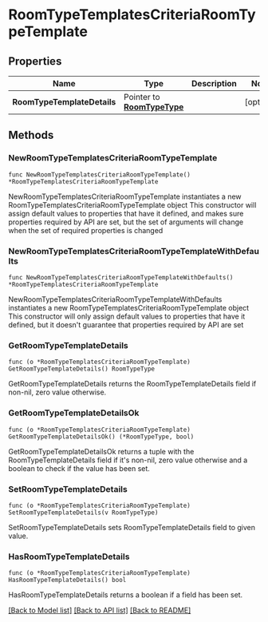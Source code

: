 # RoomTypeTemplatesCriteriaRoomTypeTemplate

## Properties

Name | Type | Description | Notes
------------ | ------------- | ------------- | -------------
**RoomTypeTemplateDetails** | Pointer to [**RoomTypeType**](RoomTypeType.md) |  | [optional] 

## Methods

### NewRoomTypeTemplatesCriteriaRoomTypeTemplate

`func NewRoomTypeTemplatesCriteriaRoomTypeTemplate() *RoomTypeTemplatesCriteriaRoomTypeTemplate`

NewRoomTypeTemplatesCriteriaRoomTypeTemplate instantiates a new RoomTypeTemplatesCriteriaRoomTypeTemplate object
This constructor will assign default values to properties that have it defined,
and makes sure properties required by API are set, but the set of arguments
will change when the set of required properties is changed

### NewRoomTypeTemplatesCriteriaRoomTypeTemplateWithDefaults

`func NewRoomTypeTemplatesCriteriaRoomTypeTemplateWithDefaults() *RoomTypeTemplatesCriteriaRoomTypeTemplate`

NewRoomTypeTemplatesCriteriaRoomTypeTemplateWithDefaults instantiates a new RoomTypeTemplatesCriteriaRoomTypeTemplate object
This constructor will only assign default values to properties that have it defined,
but it doesn't guarantee that properties required by API are set

### GetRoomTypeTemplateDetails

`func (o *RoomTypeTemplatesCriteriaRoomTypeTemplate) GetRoomTypeTemplateDetails() RoomTypeType`

GetRoomTypeTemplateDetails returns the RoomTypeTemplateDetails field if non-nil, zero value otherwise.

### GetRoomTypeTemplateDetailsOk

`func (o *RoomTypeTemplatesCriteriaRoomTypeTemplate) GetRoomTypeTemplateDetailsOk() (*RoomTypeType, bool)`

GetRoomTypeTemplateDetailsOk returns a tuple with the RoomTypeTemplateDetails field if it's non-nil, zero value otherwise
and a boolean to check if the value has been set.

### SetRoomTypeTemplateDetails

`func (o *RoomTypeTemplatesCriteriaRoomTypeTemplate) SetRoomTypeTemplateDetails(v RoomTypeType)`

SetRoomTypeTemplateDetails sets RoomTypeTemplateDetails field to given value.

### HasRoomTypeTemplateDetails

`func (o *RoomTypeTemplatesCriteriaRoomTypeTemplate) HasRoomTypeTemplateDetails() bool`

HasRoomTypeTemplateDetails returns a boolean if a field has been set.


[[Back to Model list]](../README.md#documentation-for-models) [[Back to API list]](../README.md#documentation-for-api-endpoints) [[Back to README]](../README.md)


